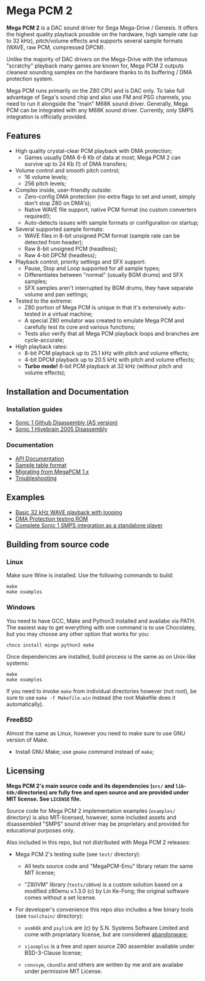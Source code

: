 
# Mega PCM 2

**Mega PCM 2** is a DAC sound driver for Sega Mega-Drive / Genesis. It offers the highest quality playback possible on the hardware, high sample rate (up to 32 kHz), pitch/volume effects and supports several sample formats (WAVE, raw PCM, compressed DPCM).

Unlike the majority of DAC drivers on the Mega-Drive with the infamous "scratchy" playback many games are known for, Mega PCM 2 outputs cleanest sounding samples on the hardware thanks to its buffering / DMA protection system.

Mega PCM runs primarily on the Z80 CPU and is DAC only. To take full advantage of Sega's sound chip and also use FM and PSG channels, you need to run it alongside the "main" M68K sound driver. Generally, Mega PCM can be integrated with any M68K sound driver. Currently, only SMPS integration is officially provided.

## Features

- High quality crystal-clear PCM playback with DMA protection;
    - Games usually DMA 6-8 Kb of data at most; Mega PCM 2 can survive up to 24 Kb (!) of DMA transfers;
- Volume control and smooth pitch control;
	- 16 volume levels;
	- 256 pitch levels;
- Complex inside, user-friendly outside:
	- Zero-config DMA protection (no extra flags to set and unset, simply don't stop Z80 on DMA's);
	- Native WAVE file support, native PCM format (no custom converters required!);
	- Auto-detects issues with sample formats or configuration on startup;
- Several supported sample formats:
	- WAVE files in 8-bit unsigned PCM format (sample rate can be detected from header);
	- Raw 8-bit unsigned PCM (headless);
	- Raw 4-bit DPCM (headless);
- Playback control, priority settings and SFX support:
	- Pause, Stop and Loop supported for all sample types;
	- Differentiates between "normal" (usually BGM drums) and SFX samples;
	- SFX samples aren't interrupted by BGM drums, they have separate volume and pan settings;
- Tested to the extreme:
	- Z80 portion of Mega PCM is unique in that it's extensively auto-tested in a virtual machine;
	- A special Z80 emulator was created to emulate Mega PCM and carefully test its core and various functions;
	- Tests also verify that all Mega PCM playback loops and branches are cycle-accurate;
- High playback rates:
	- 8-bit PCM playback up to 25.1 kHz with pitch and volume effects;
	- 4-bit DPCM playback up to 20.5 kHz with pitch and volume effects;
	- **Turbo mode!** 8-bit PCM playback at 32 kHz (without pitch and volume effects);

## Installation and Documentation

### Installation guides

- [Sonic 1 Github Disassembly (AS version)](docs/1-installation/Sonic-1-Github-AS.md)
- [Sonic 1 Hivebrain 2005 Disassembly](docs/1-installation/Sonic-1-Hivebrain-2005.md)

### Documentation

- [API Documentation](docs/API.md)
- [Sample table format](docs/Sample_table_format.md)
- [Migrating from MegaPCM 1.x](docs/Migration_from_MegaPCM_1.x.md)
- [Troubleshooting](docs/Troubleshooting.md)

## Examples

- [Basic 32 kHz WAVE playback with looping](examples/sample-tester)
- [DMA Protection testing ROM](examples/dma-survival-test)
- [Complete Sonic 1 SMPS integration as a standalone player](examples/s1-smps-integration)

## Building from source code

### Linux

Make sure Wine is installed. Use the following commands to build:

```
make
make examples
```

### Windows

You need to have GCC, Make and Python3 installed and availabe via PATH. The easiest way to get everything with one command is to use Chocolatey, but you may choose any other option that works for you:

```
choco install mingw python3 make
```

Once dependencies are installed, build process is the same as on Unix-like systems:

```
make
make examples
```

If you need to invoke `make` from individual directories however (not root), be sure to use `make -f Makefile.win` instead (the root Makefile does it automatically).

### FreeBSD

Almost the same as Linux, however you need to make sure to use GNU version of Make.

- Install GNU Make; use `gmake` command instead of `make`;

## Licensing

**Mega PCM 2's main source code and its dependencies (`src/` and `lib-68k/`directories) are fully free and open source and are provided under MIT license. See `LICENSE` file.**

Source code for Mega PCM 2 implementation examples (`examples/` directory) is also MIT-licensed, however, some included assets and disassembled "SMPS" sound driver may be proprietary and provided for educational purposes only.

Also included in this repo, but not distributed with Mega PCM 2 releases:

- Mega PCM 2's testing suite (see `test/` directory):

    - All tests source code and "MegaPCM-Emu" library retain the same MIT license;

    - "Z80VM" library (`tests/z80vm`) is a custom solution based on a modified z80emu v.1.3.0 (c) by Lin Ke-Fong; the original software comes without a set license.

- For developer's convenience this repo also includes a few binary tools (see `toolchain/` directory):

   - `asm68k` and `psylink` are (c) by S.N. Systems Software Limited and come with propriatary license, but are considered [abandonware](https://en.wikipedia.org/wiki/Abandonware);

   - `sjasmplus` is a free and open source Z80 assembler available under BSD-3-Clause license;

   - `convsym`, `cbundle` and others are written by me and are availabe under permissive MIT License.
